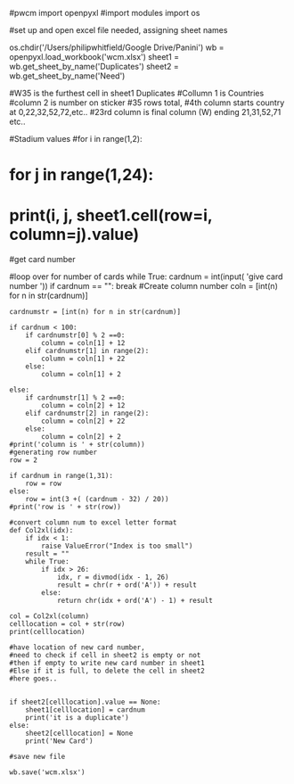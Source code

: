#pwcm
import openpyxl #import modules
import os

#set up and open excel file needed, assigning sheet names

os.chdir('/Users/philipwhitfield/Google Drive/Panini')
wb = openpyxl.load_workbook('wcm.xlsx')
sheet1 = wb.get_sheet_by_name('Duplicates')
sheet2 = wb.get_sheet_by_name('Need')


#W35 is the furthest cell in sheet1 Duplicates
#Collumn 1 is Countries
#column 2 is number on sticker
#35 rows total,
#4th column starts country at 0,22,32,52,72,etc..
#23rd column is final column (W) ending 21,31,52,71 etc..

#Stadium values
#for i in range(1,2):
#	for j in range(1,24):
#		print(i, j, sheet1.cell(row=i, column=j).value)

#get card number


#loop over for number of cards
while True:
    cardnum = int(input( 'give card number '))
    if cardnum == "":
        break
    #Create column number
    coln = [int(n) for n in str(cardnum)]

    cardnumstr = [int(n) for n in str(cardnum)]

    if cardnum < 100:
        if cardnumstr[0] % 2 ==0:
            column = coln[1] + 12
        elif cardnumstr[1] in range(2):
            column = coln[1] + 22
        else:
            column = coln[1] + 2
            
    else:
        if cardnumstr[1] % 2 ==0:
            column = coln[2] + 12
        elif cardnumstr[2] in range(2):
            column = coln[2] + 22
        else:
            column = coln[2] + 2
    #print('column is ' + str(column))
    #generating row number
    row = 2

    if cardnum in range(1,31):
        row = row
    else:
        row = int(3 +( (cardnum - 32) / 20))    
    #print('row is ' + str(row))

    #convert column num to excel letter format
    def Col2xl(idx):
        if idx < 1:
            raise ValueError("Index is too small")
        result = ""
        while True:
            if idx > 26:
                idx, r = divmod(idx - 1, 26)
                result = chr(r + ord('A')) + result
            else:
                return chr(idx + ord('A') - 1) + result

    col = Col2xl(column)           
    celllocation = col + str(row)
    print(celllocation)

    #have location of new card number,
    #need to check if cell in sheet2 is empty or not
    #then if empty to write new card number in sheet1
    #Else if it is full, to delete the cell in sheet2
    #here goes..


    if sheet2[celllocation].value == None:
        sheet1[celllocation] = cardnum
        print('it is a duplicate')
    else:
        sheet2[celllocation] = None
        print('New Card')

    #save new file

    wb.save('wcm.xlsx')
